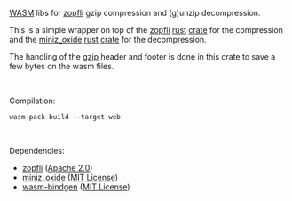 [WASM](https://developer.mozilla.org/en-US/docs/WebAssembly) libs for [zopfli](https://github.com/google/zopfli) gzip compression and (g)unzip decompression.

This is a simple wrapper on top of the [zopfli](https://github.com/zopfli-rs/zopfli) [rust](https://www.rust-lang.org/) [crate](https://crates.io/crates/zopfli) for the compression and the [miniz_oxide](https://github.com/Frommi/miniz_oxide) [rust](https://www.rust-lang.org/) [crate](https://crates.io/crates/miniz_oxide) for the decompression.

The handling of the [gzip](https://docs.fileformat.com/compression/gz/) header and footer is done in this crate to save a few bytes on the wasm files. 

<br>

Compilation:

`wasm-pack build --target web`

<br>

Dependencies:
- [zopfli](https://github.com/zopfli-rs/zopfli) ([Apache 2.0](https://github.com/zopfli-rs/zopfli/blob/main/COPYING))
- [miniz_oxide](https://github.com/Frommi/miniz_oxide) ([MIT License](https://github.com/Frommi/miniz_oxide/blob/master/LICENSE-MIT.md))
- [wasm-bindgen](https://github.com/rustwasm/wasm-bindgen) ([MIT License](https://github.com/rustwasm/wasm-bindgen/blob/main/LICENSE-MIT))
